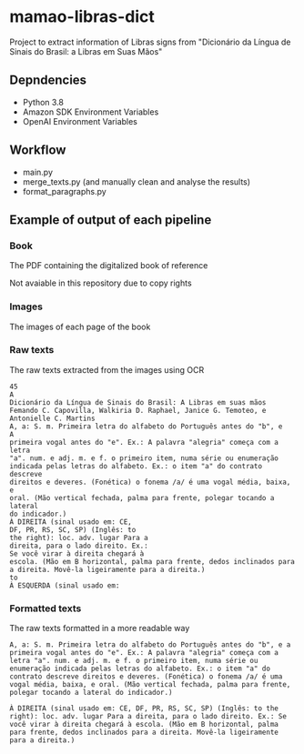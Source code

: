 # mamao-libras-dict

Project to extract information of Libras signs from "Dicionário da Língua de Sinais do Brasil: a Libras em Suas Mãos"

## Depndencies

- Python 3.8
- Amazon SDK Environment Variables
- OpenAI Environment Variables

## Workflow

- main.py
- merge_texts.py (and manually clean and analyse the results)
- format_paragraphs.py

## Example of output of each pipeline

### Book

The PDF containing the digitalized book of reference

Not avaiable in this repository due to copy rights

### Images

The images of each page of the book

### Raw texts

The raw texts extracted from the images using OCR

```text
45
A
Dicionário da Língua de Sinais do Brasil: A Libras em suas mãos
Femando C. Capovilla, Walkiria D. Raphael, Janice G. Temoteo, e Antonielle C. Martins
A, a: S. m. Primeira letra do alfabeto do Português antes do "b", e
A
primeira vogal antes do "e". Ex.: A palavra "alegria" começa com a letra
"a". num. e adj. m. e f. o primeiro item, numa série ou enumeração
indicada pelas letras do alfabeto. Ex.: o item "a" do contrato descreve
direitos e deveres. (Fonética) o fonema /a/ é uma vogal média, baixa, e
oral. (Mão vertical fechada, palma para frente, polegar tocando a lateral
do indicador.)
À DIREITA (sinal usado em: CE,
DF, PR, RS, SC, SP) (Inglês: to
the right): loc. adv. lugar Para a
direita, para o lado direito. Ex.:
Se você virar à direita chegará à
escola. (Mão em B horizontal, palma para frente, dedos inclinados para a direita. Movê-la ligeiramente para a direita.)
to
À ESQUERDA (sinal usado em:
```

### Formatted texts

The raw texts formatted in a more readable way

```text
A, a: S. m. Primeira letra do alfabeto do Português antes do "b", e a primeira vogal antes do "e". Ex.: A palavra "alegria" começa com a letra "a". num. e adj. m. e f. o primeiro item, numa série ou enumeração indicada pelas letras do alfabeto. Ex.: o item "a" do contrato descreve direitos e deveres. (Fonética) o fonema /a/ é uma vogal média, baixa, e oral. (Mão vertical fechada, palma para frente, polegar tocando a lateral do indicador.)

À DIREITA (sinal usado em: CE, DF, PR, RS, SC, SP) (Inglês: to the right): loc. adv. lugar Para a direita, para o lado direito. Ex.: Se você virar à direita chegará à escola. (Mão em B horizontal, palma para frente, dedos inclinados para a direita. Movê-la ligeiramente para a direita.)
```

